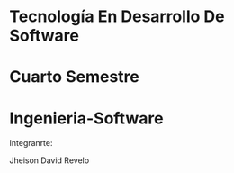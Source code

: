 # Tecnología En Desarrollo De Software
# Cuarto Semestre
# Ingenieria-Software
Integranrte:

Jheison David Revelo
